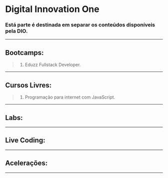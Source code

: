 # Digital Innovation One

### Está parte é destinada em separar os conteúdos disponíveis pela DIO.

--------------------------------------------------------------
## Bootcamps:


> 1) Eduzz Fullstack Developer.

--------------------------------------------------------------
## Cursos Livres:

> 1) Programação para internet com JavaScript.

--------------------------------------------------------------
## Labs:


--------------------------------------------------------------
## Live Coding:


--------------------------------------------------------------
## Acelerações:


--------------------------------------------------------------
